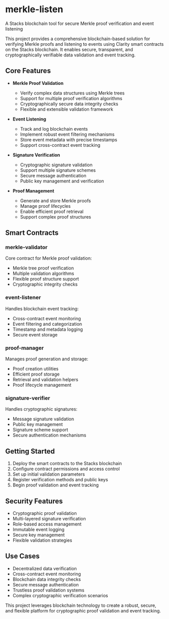 # merkle-listen

A Stacks blockchain tool for secure Merkle proof verification and event listening

This project provides a comprehensive blockchain-based solution for verifying Merkle proofs and listening to events using Clarity smart contracts on the Stacks blockchain. It enables secure, transparent, and cryptographically verifiable data validation and event tracking.

## Core Features

- **Merkle Proof Validation**
  - Verify complex data structures using Merkle trees
  - Support for multiple proof verification algorithms
  - Cryptographically secure data integrity checks
  - Flexible and extensible validation framework

- **Event Listening**
  - Track and log blockchain events
  - Implement robust event filtering mechanisms
  - Store event metadata with precise timestamps
  - Support cross-contract event tracking

- **Signature Verification**
  - Cryptographic signature validation
  - Support multiple signature schemes
  - Secure message authentication
  - Public key management and verification

- **Proof Management**
  - Generate and store Merkle proofs
  - Manage proof lifecycles
  - Enable efficient proof retrieval
  - Support complex proof structures

## Smart Contracts

### merkle-validator
Core contract for Merkle proof validation:
- Merkle tree proof verification
- Multiple validation algorithms
- Flexible proof structure support
- Cryptographic integrity checks

### event-listener
Handles blockchain event tracking:
- Cross-contract event monitoring
- Event filtering and categorization
- Timestamp and metadata logging
- Secure event storage

### proof-manager
Manages proof generation and storage:
- Proof creation utilities
- Efficient proof storage
- Retrieval and validation helpers
- Proof lifecycle management

### signature-verifier
Handles cryptographic signatures:
- Message signature validation
- Public key management
- Signature scheme support
- Secure authentication mechanisms

## Getting Started

1. Deploy the smart contracts to the Stacks blockchain
2. Configure contract permissions and access control
3. Set up initial validation parameters
4. Register verification methods and public keys
5. Begin proof validation and event tracking

## Security Features

- Cryptographic proof validation
- Multi-layered signature verification
- Role-based access management
- Immutable event logging
- Secure key management
- Flexible validation strategies

## Use Cases

- Decentralized data verification
- Cross-contract event monitoring
- Blockchain data integrity checks
- Secure message authentication
- Trustless proof validation systems
- Complex cryptographic verification scenarios

This project leverages blockchain technology to create a robust, secure, and flexible platform for cryptographic proof validation and event tracking.